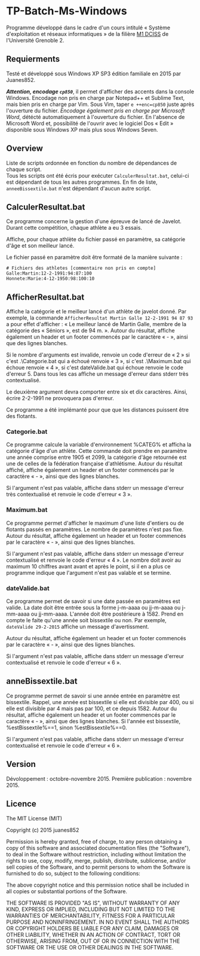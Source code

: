 # TP-Batch-Ms-Windows

Programme développé dans le cadre d'un cours intitulé « Système d'exploitation et réseaux informatiques » de la filière [M1 DCISS](http://www.upmf-grenoble.fr/formation/les-diplomes/master-double-competence-informatique-et-sciences-sociales-dciss-p--8465.htm) de l'Université Grenoble 2.

## Requierments 


Testé et développé sous Windows XP SP3 édition familiale en 2015 par Juanes852.

***Attention, encodage `cp850`***, il permet d'afficher des accents dans la console Windows. Encodage non pris en charge par Notepad++ et Sublime Text, mais bien pris en charge par Vim. Sous Vim, taper `e ++enc=cp850` juste après l'ouverture du fichier. *Encodage également pris en charge par Microsoft Word*, détécté automatiquement à l'ouverture du fichier. En l'absence de Microsoft Word et, possibilité de l'ouvrir avec le logiciel Dos « Edit » disponible sous Windows XP mais plus sous Windows Seven.


## Overview

Liste de scripts ordonnée en fonction du nombre de dépendances de chaque script. <br />
Tous les scripts ont été écris pour exécuter `CalculerResultat.bat`, celui-ci est dépendant de tous les autres programmes. En fin de liste, `anneeBissextile.bat` n'est dépendant d'aucun autre script.

## CalculerResultat.bat

 Ce programme concerne la gestion d'une épreuve de lancé de Javelot. Durant cette compétition, chaque athlète a eu 3 essais.

 Affiche, pour chaque athlète du fichier passé en paramètre, sa catégorie d'âge et son meilleur lancé. 

Le fichier passé en paramètre doit être formaté de la manière suivante :  
```
# Fichiers des athletes [commentaire non pris en compte] 
Galle:Martin:12-2-1991:94:87:100 
Honnete:Marie:4-12-1950:98:100:10
```
## AfficherResultat.bat

Affiche la catégorie et le meilleur lancé d'un athlète de javelot donné. Par exemple, la commande `AfficherResultat Martin Galle 12-2-1991 94 87 93` a pour effet d'afficher : « Le meilleur lancé de Martin Galle, membre de la catégorie des « Séniors », est de 94 m. ». Autour du résultat, affiche également un header et un footer commencés par le caractère « - », ainsi que des lignes blanches.

Si le nombre d'arguments est invalide, renvoie un code d'erreur de « 2 » si c'est .\Categorie.bat qui a échoué renvoie « 3 », si c'est .\Maximum.bat  qui échoue renvoie « 4 », si c'est dateValide.bat qui échoue renvoie le code d'erreur 5. Dans tous les cas affiche un message d'erreur dans stderr très contextualisé.

Le deuxième argument devra comporter entre six et dix caractères. Ainsi, écrire 2-2-1991 ne provoquera pas d'erreur.

Ce programme a été implémanté pour que que les distances puissent être des flotants.

### Categorie.bat

 Ce programme calcule la variable d'environnement %CATEG% et afficha la catégorie d'âge d'un athlète. Cette commande doit prendre en paramètre une année comprise entre 1905 et 2099, la catégorie d'âge retournée est une de celles de la fédération française d'athlétisme. Autour du résultat affiché, affiche également un header et un footer commencés par le caractère « - », ainsi que des lignes blanches.

 Si l'argument n'est pas valable, affiche dans stderr un message d'erreur très contextualisé et renvoie le code d'erreur « 3 ».

### Maximum.bat

Ce programme permet d'afficher le maximum d'une liste d'entiers ou de flotants passés en paramètres. Le nombre de paramètres n'est pas fixe. Autour du résultat, affiche également un header et un footer commencés par le caractère « - », ainsi que des lignes blanches.

Si l'argument n'est pas valable, affiche dans stderr un message d'erreur contextualisé et renvoie le code d'erreur « 4 ». Le nombre doit avoir au maximum 10 chiffres avant avant et après le point, si il en a plus ce programme indique que l'argument n'est pas valable et se termine. 

### dateValide.bat

 Ce programme permet de savoir si une date passée en paramètres est valide. La date doit être entrée sous la forme j-m-aaaa ou jj-m-aaaa ou j-mm-aaaa ou jj-mm-aaaa. L'année doit être postérieure à 1582. Prend en compte le faite qu'une année soit bissextile ou non. Par exemple, `dateValide 29-2-2015` affiche un message d'avertissment.

 Autour du résultat, affiche également un header et un footer commencés par le caractère « - », ainsi que des lignes blanches.

 Si l'argument n'est pas valable, affiche dans stderr un message d'erreur contextualisé et renvoie le code d'erreur « 6 ».

## anneBissextile.bat

Ce programme permet de savoir si une année entrée en paramètre est bissextile. Rappel, une année est bissextile si elle est divisible par 400, ou si elle est divisible par 4 mais pas par 100, et ce depuis 1582. Autour du résultat, affiche également un header et un footer commencés par le caractère « - », ainsi que des lignes blanches. Si l'année est bissextile, %estBissextile%==1, sinon %estBissextile%==0.

 Si l'argument n'est pas valable, affiche dans stderr un message d'erreur contextualisé et renvoie le code d'erreur « 6 ».

## Version 

Dévoloppement : octobre-novembre 2015. Première publication : novembre 2015.


 ## Licence 

The MIT License (MIT)

Copyright (c) 2015 juanes852

Permission is hereby granted, free of charge, to any person obtaining a copy
of this software and associated documentation files (the "Software"), to deal
in the Software without restriction, including without limitation the rights
to use, copy, modify, merge, publish, distribute, sublicense, and/or sell
copies of the Software, and to permit persons to whom the Software is
furnished to do so, subject to the following conditions:

The above copyright notice and this permission notice shall be included in all
copies or substantial portions of the Software.

THE SOFTWARE IS PROVIDED "AS IS", WITHOUT WARRANTY OF ANY KIND, EXPRESS OR
IMPLIED, INCLUDING BUT NOT LIMITED TO THE WARRANTIES OF MERCHANTABILITY,
FITNESS FOR A PARTICULAR PURPOSE AND NONINFRINGEMENT. IN NO EVENT SHALL THE
AUTHORS OR COPYRIGHT HOLDERS BE LIABLE FOR ANY CLAIM, DAMAGES OR OTHER
LIABILITY, WHETHER IN AN ACTION OF CONTRACT, TORT OR OTHERWISE, ARISING FROM,
OUT OF OR IN CONNECTION WITH THE SOFTWARE OR THE USE OR OTHER DEALINGS IN THE
SOFTWARE.

